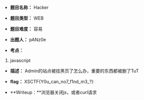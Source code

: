 * **题目名称：** Hacker

* **题目类型：** WEB

* **题目难度：** 容易 

* **出题人：** pANz0e

* **考点：**  

1. javascript


* **描述：**  Admin的站点被挂黑页了怎么办，重要的东西都被删了TuT

* **flag：** XSCTF{Y0u_can_no7_f1nd_m3_?}

* **Writeup：**浏览器关闭js，或者curl请求

